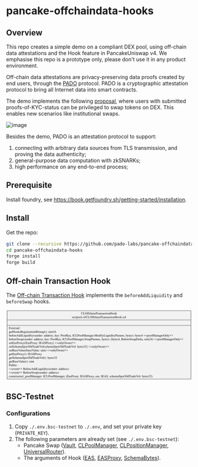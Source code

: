 # pancake-offchaindata-hooks

## Overview

This repo creates a simple demo on a compliant DEX pool, using off-chain data attestations and the Hook feature in PancakeUniswap v4. We emphasise this repo is a prototype only, please don't use it in any product environment. 

Off-chain data attestations are privacy-preserving data proofs created by end users, through the [PADO](https://padolabs.org) protocol. PADO is a cryptographic attestation protocol to bring all Internet data into smart contracts.

The demo implements the following [proposal](https://hackmd.io/QXi9YUvUSwmqxCuGl7Z9XA), where users with submitted proofs-of-KYC-status can be privileged to swap tokens on DEX. This enables new scenarios like institutional swaps.

![image](https://hackmd.io/_uploads/BJDoNmdk6.png)


Besides the demo, PADO is an attestation protocol to support:
1. connecting with arbitrary data sources from TLS transmission, and proving the data authenticity;
2. general-purpose data computation with zkSNARKs;
3. high performance on any end-to-end process; 


## Prerequisite

Install foundry, see https://book.getfoundry.sh/getting-started/installation.

## Install

Get the repo:

```sh
git clone --recursive https://github.com/pado-labs/pancake-offchaindata-hooks.git
cd pancake-offchaindata-hooks
forge install
forge build
```

## Off-chain Transaction Hook

The [Off-chain Transaction Hook](./src/pool-cl/CLOffchainTransactionHook.sol) implements the `beforeAddLiquidity` and `beforeSwap` hooks.

![Off-chain Transaction Hook Contract](./docs/class/CLOffchainTransactionHook.svg)


## BSC-Testnet

### Configurations

1. Copy `./.env.bsc-testnet` to `./.env`, and set your private key (`PRIVATE_KEY`).
2. The following parameters are already set (see `./.env.bsc-testnet`):
   - Pancake Swap ([Vault](https://testnet.bscscan.com/address/0x08F012b8E2f3021db8bd2A896A7F422F4041F131), [CLPoolManager](https://testnet.bscscan.com/address/0x969D90aC74A1a5228b66440f8C8326a8dA47A5F9), [CLPositionManager](https://testnet.bscscan.com/address/0x89A7D45D007077485CB5aE2abFB740b1fe4FF574), [UniversalRouter](https://testnet.bscscan.com/address/0x30067B296Edf5BEbB1CB7b593898794DDF6ab7c5)). 
   - The arguments of Hook ([EAS](https://testnet.bscscan.com/address/0x6c2270298b1e6046898a322acB3Cbad6F99f7CBD), [EASProxy](https://testnet.bscscan.com/address/0x620e84546d71A775A82491e1e527292e94a7165A), [SchemaBytes](https://testnet.bascan.io/schema/0x5f868b117fd34565f3626396ba91ef0c9a607a0e406972655c5137c6d4291af9)).


